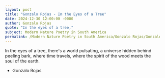 ```yaml
---
layout: post
title: "Gonzalo Rojas - In the Eyes of a Tree"
date: 2024-12-30 12:00:00 -0000
author: Gonzalo Rojas
quote: "In the eyes of a tree,"
subject: Modern Nature Poetry in South America
permalink: /Modern Nature Poetry in South America/Gonzalo Rojas/Gonzalo Rojas - In the Eyes of a Tree
---
```


In the eyes of a tree,
there's a world pulsating,
a universe hidden
behind peeling bark,
where time travels,
where the spirit of the wood
meets the soul of the earth.

- Gonzalo Rojas
